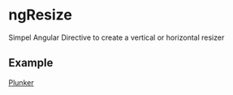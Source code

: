 # ngResize
Simpel Angular Directive to create a vertical or horizontal resizer

## Example
[Plunker](http://plnkr.co/edit/9iipXjAyFAS6SCrYTv0c)
